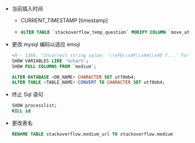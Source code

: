- 当前插入时间
  - CURRENT_TIMESTAMP [timestamp]
  - 
    ```sql
    ALTER TABLE `stackoverflow_temp_question` MODIFY COLUMN `move_at` TIMESTAMP NOT NULL DEFAULT CURRENT_TIMESTAMP
    ```

- 更改 mysql 编码以适应 emoji
  ```sql
  <!-- 1366, "Incorrect string value: '\\xF0\\x9F\\x94\\x9D T...' for column -->
  SHOW VARIABLES LIKE '%char%';
  SHOW FULL COLUMNS FROM `medium`;
  
  ALTER DATABASE <DB_NAME> CHARACTER SET utf8mb4;
  ALTER TABLE <TABLE_NAME> CONVERT TO CHARACTER SET utf8mb4;
  ```

- 终止 Sql 语句
  ```sql
  SHOW processlist;
  KILL id
  ```

- 更改表名
  ```sql
  RENAME TABLE stackoverflow.medium_url TO stackoverflow.medium
  ```